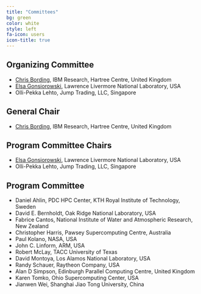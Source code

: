 ```yaml
---
title: "Committees"
bg: green
color: white
style: left
fa-icon: users
icon-title: true
---
```


## Organizing Committee

* [Chris Bording](https://researcher.watson.ibm.com/researcher/view.php?person=ibm-Chris.Bording), IBM Research, Hartree Centre, United Kingdom
* [Elsa Gonsiorowski](https://computation.llnl.gov/about/our-people/highlights/elsa-gonsiorowski), Lawrence Livermore National Laboratory, USA
* Olli-Pekka Lehto, Jump Trading, LLC, Singapore

## General Chair

* [Chris Bording](https://researcher.watson.ibm.com/researcher/view.php?person=ibm-Chris.Bording), IBM Research, Hartree Centre, United Kingdom

## Program Committee Chairs

* [Elsa Gonsiorowski](https://computation.llnl.gov/about/our-people/highlights/elsa-gonsiorowski), Lawrence Livermore National Laboratory, USA
* Olli-Pekka Lehto, Jump Trading, LLC, Singapore

## Program Committee
* Daniel Ahlin, PDC HPC Center, KTH Royal Institute of Technology, Sweden
* David E. Bernholdt, Oak Ridge National Laboratory, USA
* Fabrice Cantos, National Institute of Water and Atmospheric Research, New Zealand
* Christopher Harris, Pawsey Supercomputing Centre, Australia
* Paul Kolano, NASA, USA
* John C. Linform, ARM, USA
* Robert McLay, TACC University of Texas
* David Montoya, Los Alamos National Laboratory, USA
* Randy Schauer, Raytheon Company, USA
* Alan D Simpson, Edinburgh Parallel Computing Centre, United Kingdom
* Karen Tomko, Ohio Supercomputing Center, USA
* Jianwen Wei, Shanghai Jiao Tong University, China


